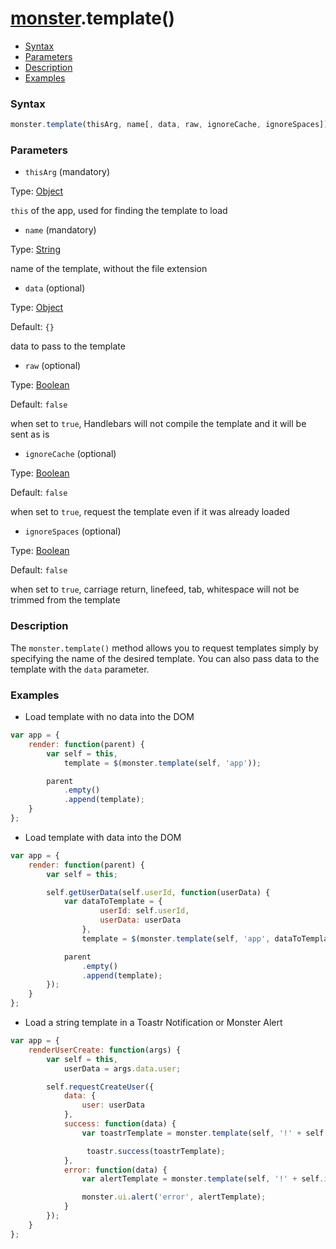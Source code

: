 # [monster][monster].template()

* [Syntax](#syntax)
* [Parameters](#parameters)
* [Description](#description)
* [Examples](#examples)

### Syntax
```javascript
monster.template(thisArg, name[, data, raw, ignoreCache, ignoreSpaces]);
```

### Parameters
* `thisArg` (mandatory)

 Type: [Object][object_literal]

 `this` of the app, used for finding the template to load

* `name` (mandatory)

 Type: [String][string_literal]

 name of the template, without the file extension

* `data` (optional)

 Type: [Object][object_literal]

 Default: `{}`

 data to pass to the template

* `raw` (optional)

 Type: [Boolean][boolean_literal]

 Default: `false`

 when set to `true`, Handlebars will not compile the template and it will be sent as is

* `ignoreCache` (optional)

 Type: [Boolean][boolean_literal]

 Default: `false`

 when set to `true`, request the template even if it was already loaded

* `ignoreSpaces` (optional)

 Type: [Boolean][boolean_literal]

 Default: `false`

 when set to `true`, carriage return, linefeed, tab, whitespace will not be trimmed from the template

### Description
The `monster.template()` method allows you to request templates simply by specifying the name of the desired template. You can also pass data to the template with the `data` parameter.

### Examples
* Load template with no data into the DOM
```javascript
var app = {
    render: function(parent) {
        var self = this,
            template = $(monster.template(self, 'app'));

        parent
            .empty()
            .append(template);
    }
};
```
* Load template with data into the DOM
```javascript
var app = {
    render: function(parent) {
        var self = this;

        self.getUserData(self.userId, function(userData) {
            var dataToTemplate = {
                    userId: self.userId,
                    userData: userData
                },
                template = $(monster.template(self, 'app', dataToTemplate));

            parent
                .empty()
                .append(template);
        });
    }
};
```
* Load a string template in a Toastr Notification or Monster Alert
```javascript
var app = {
    renderUserCreate: function(args) {
        var self = this,
            userData = args.data.user;

        self.requestCreateUser({
            data: {
                user: userData
            },
            success: function(data) {
                var toastrTemplate = monster.template(self, '!' + self.i18n.active().toastr.success.userCreate, { name: data.name });

                 toastr.success(toastrTemplate);
            },
            error: function(data) {
                var alertTemplate = monster.template(self, '!' + self.i18n.active().alert.error.createUser, { type: data.type });

                monster.ui.alert('error', alertTemplate);
            }
        });
    }
};
```

[monster]: ../monster.md

[object_literal]: https://developer.mozilla.org/en-US/docs/Web/JavaScript/Guide/Values,_variables,_and_literals#Object_literals
[string_literal]: https://developer.mozilla.org/en-US/docs/Web/JavaScript/Guide/Values,_variables,_and_literals#String_literals
[boolean_literal]: https://developer.mozilla.org/en-US/docs/Web/JavaScript/Guide/Values,_variables,_and_literals#Boolean_literals